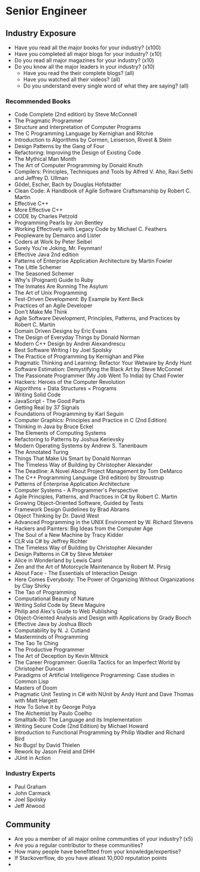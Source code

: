 # Senior Engineer

## Industry Exposure

- Have you read all the major books for your industry? (x100)
- Have you completed all major blogs for your industry? (x10)
- Do you read all major magazines for your industry? (x10)
- Do you know all the major leaders in your industry? (x10)
    - Have you read the their complete blogs? (all)
    - Have you watched all their videos? (all)
    - Do you understand every single word of what they are saying? (all)

### Recommended Books

- Code Complete (2nd edition) by Steve McConnell
- The Pragmatic Programmer
- Structure and Interpretation of Computer Programs
- The C Programming Language by Kernighan and Ritchie
- Introduction to Algorithms by Cormen, Leiserson, Rivest & Stein
- Design Patterns by the Gang of Four
- Refactoring: Improving the Design of Existing Code
- The Mythical Man Month
- The Art of Computer Programming by Donald Knuth
- Compilers: Principles, Techniques and Tools by Alfred V. Aho, Ravi Sethi and Jeffrey D. Ullman
- Gödel, Escher, Bach by Douglas Hofstadter
- Clean Code: A Handbook of Agile Software Craftsmanship by Robert C. Martin
- Effective C++
- More Effective C++
- CODE by Charles Petzold
- Programming Pearls by Jon Bentley
- Working Effectively with Legacy Code by Michael C. Feathers
- Peopleware by Demarco and Lister
- Coders at Work by Peter Seibel
- Surely You're Joking, Mr. Feynman!
- Effective Java 2nd edition
- Patterns of Enterprise Application Architecture by Martin Fowler
- The Little Schemer
- The Seasoned Schemer
- Why's (Poignant) Guide to Ruby
- The Inmates Are Running The Asylum
- The Art of Unix Programming
- Test-Driven Development: By Example by Kent Beck
- Practices of an Agile Developer
- Don't Make Me Think
- Agile Software Development, Principles, Patterns, and Practices by Robert C. Martin
- Domain Driven Designs by Eric Evans
- The Design of Everyday Things by Donald Norman
- Modern C++ Design by Andrei Alexandrescu
- Best Software Writing I by Joel Spolsky
- The Practice of Programming by Kernighan and Pike
- Pragmatic Thinking and Learning: Refactor Your Wetware by Andy Hunt
- Software Estimation: Demystifying the Black Art by Steve McConnel
- The Passionate Programmer (My Job Went To India) by Chad Fowler
- Hackers: Heroes of the Computer Revolution
- Algorithms + Data Structures = Programs
- Writing Solid Code
- JavaScript - The Good Parts
- Getting Real by 37 Signals
- Foundations of Programming by Karl Seguin
- Computer Graphics: Principles and Practice in C (2nd Edition)
- Thinking in Java by Bruce Eckel
- The Elements of Computing Systems
- Refactoring to Patterns by Joshua Kerievsky
- Modern Operating Systems by Andrew S. Tanenbaum
- The Annotated Turing
- Things That Make Us Smart by Donald Norman
- The Timeless Way of Building by Christopher Alexander
- The Deadline: A Novel About Project Management by Tom DeMarco
- The C++ Programming Language (3rd edition) by Stroustrup
- Patterns of Enterprise Application Architecture
- Computer Systems - A Programmer's Perspective
- Agile Principles, Patterns, and Practices in C# by Robert C. Martin
- Growing Object-Oriented Software, Guided by Tests
- Framework Design Guidelines by Brad Abrams
- Object Thinking by Dr. David West
- Advanced Programming in the UNIX Environment by W. Richard Stevens
- Hackers and Painters: Big Ideas from the Computer Age
- The Soul of a New Machine by Tracy Kidder
- CLR via C# by Jeffrey Richter
- The Timeless Way of Building by Christopher Alexander
- Design Patterns in C# by Steve Metsker
- Alice in Wonderland by Lewis Carol
- Zen and the Art of Motorcycle Maintenance by Robert M. Pirsig
- About Face - The Essentials of Interaction Design
- Here Comes Everybody: The Power of Organizing Without Organizations by Clay Shirky
- The Tao of Programming
- Computational Beauty of Nature
- Writing Solid Code by Steve Maguire
- Philip and Alex's Guide to Web Publishing
- Object-Oriented Analysis and Design with Applications by Grady Booch
- Effective Java by Joshua Bloch
- Computability by N. J. Cutland
- Masterminds of Programming
- The Tao Te Ching
- The Productive Programmer
- The Art of Deception by Kevin Mitnick
- The Career Programmer: Guerilla Tactics for an Imperfect World by Christopher Duncan
- Paradigms of Artificial Intelligence Programming: Case studies in Common Lisp
- Masters of Doom
- Pragmatic Unit Testing in C# with NUnit by Andy Hunt and Dave Thomas with Matt Hargett
- How To Solve It by George Polya
- The Alchemist by Paulo Coelho
- Smalltalk-80: The Language and its Implementation
- Writing Secure Code (2nd Edition) by Michael Howard
- Introduction to Functional Programming by Philip Wadler and Richard Bird
- No Bugs! by David Thielen
- Rework by Jason Freid and DHH
- JUnit in Action

### Industry Experts

- Paul Graham
- John Carmack
- Joel Spolsky
- Jeff Atwood

## Community

- Are you a member of all major online communities of your industry? (x5)
- Are you a regular contributor to these communities?
- How many people have benefitted from your knowledge/expertise?
- If Stackoverflow, do you have atleast 10,000 reputation points
- 